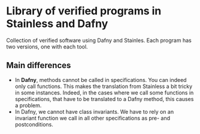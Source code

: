 # Library of verified programs in Stainless and Dafny

Collection of verified software using Dafny and Stainles. Each program has two versions, one with each tool.

## Main differences

- In **Dafny**, methods cannot be called in specifications. You can indeed only call functions. This makes the translation from Stainless a bit tricky in some instances. Indeed, in the cases where we call some functions in specifications, that have to be translated to a Dafny method, this causes a problem.
- In Dafny, we cannot have class invariants. We have to rely on an invariant function we call in all other specifications as pre- and postconditions.